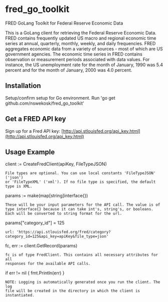 # fred_go_toolkit
FRED GoLang Toolkit for Federal Reserve Economic Data

This is a GoLang client for retrieving the Federal Reserve Economic Data. FRED contains frequently updated US macro and regional economic time series at annual, quarterly, monthly, weekly, and daily frequencies. FRED aggregates economic data from a variety of sources - most of which are US government agencies. The economic time series in FRED contains observation or measurement periods associated with data values. For instance, the US unemployment rate for the month of January, 1990 was 5.4 percent and for the month of January, 2000 was 4.0 percent.

## Installation

   Setup/confirm setup for Go environment.
   Run 'go get github.com/nswekosk/fred_go_toolkit'

## Get a FRED API key

Sign up for a Fred API key: [http://api.stlouisfed.org/api_key.html](http://api.stlouisfed.org/api_key.html)

## Usage Example

client := CreateFredClient(apiKey, FileTypeJSON)  

    File types are optional. You can use local constants 'FileTypeJSON' ('json')     
    or 'FileTypeXML' ('xml'). If no file type is specified, the default type is XML. 

params := make(map[string]interface{})

    These will be your input parameters for the API call. The value is of 
    type interface{} because it can take int's, string's, or booleans.    
    Each will be converted to string format for the url.                  

params["category_id"] = 125

    url: 'https://api.stlouisfed.org/fred/category?category_id=125&api_key=apiKey&file_type=json' 

fc, err := client.GetRecord(params)

    fc is of type FredClient. This contains all necessary attributes for all 
    responses for the available API calls.                                   


if err != nil {
  fmt.Println(err)
}

    NOTE: Logging is automatically generated once you run the client. The log  
    file will be created in the directory in which the client is instantiated. 
